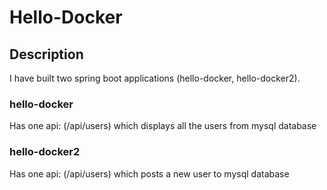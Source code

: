 # Hello-Docker
## Description
I have built two spring boot applications (hello-docker, hello-docker2).
### hello-docker
Has one api: (/api/users) which displays all the users from mysql database
### hello-docker2
Has one api: (/api/users) which posts a new user to mysql database
